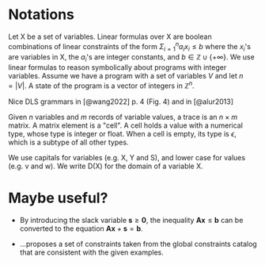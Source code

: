 # Notations

Let X be a set of variables.
Linear formulas over X are boolean combinations of linear constraints of the form
$\displaystyle \Sigma^n_{i=1} a_i x_i \leq b$ where the $x_i$'s are variables in X, the $a_i$'s are integer constants, and
$\displaystyle b \in \mathbb{Z} \cup \{ + \infty \}$.
We use linear formulas to reason symbolically about programs with integer variables.
Assume we have a program with a set of variables $V$ and let $n = |V|$.
A state of the program is a vector of integers in $\displaystyle \mathbb{Z}^n$.

Nice DLS grammars in [@wang2022] p. 4 (Fig. 4) and in [@alur2013]

Given $n$ variables and $m$ records of variable values, a trace is an $n \times m$ matrix.
A matrix element is a "cell". 
A cell holds a value with a numerical type, whose type is integer or float.
When a cell is empty, its type is $\epsilon$, which is a subtype of all other types.

We use capitals for variables (e.g. X, Y and S), and lower case for values (e.g. v and w). 
We write D(X) for the domain of a variable X.

# Maybe useful?

* By introducing the slack variable $\displaystyle \mathbf {s} \geq \mathbf {0}$, the inequality
  $\displaystyle \mathbf {A} \mathbf {x} \leq \mathbf {b}$ can be converted to the equation
  $\displaystyle \mathbf {A} \mathbf {x} +\mathbf {s} =\mathbf {b}$.

* ...proposes a set of constraints taken from the global constraints catalog that are consistent with the given examples.  

